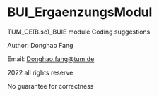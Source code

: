 # BUI_ErgaenzungsModul

TUM_CE(B.sc)_BUIE module Coding suggestions 

Author: Donghao Fang 

Email: Donghao.fang@tum.de

2022 all rights reserve

No guarantee for correctness

